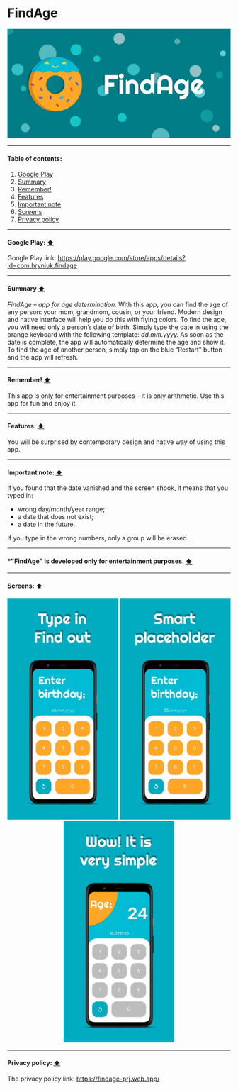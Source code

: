 # FindAge

![icon_featured_graphic](/screens/donut-03.png)

****
#### Table of contents:
1. [Google Play](#google-play-arrow_up)
2. [Summary](#summary-arrow_up)
3. [Remember!](#remember-arrow_up)
4. [Features](#features-arrow_up)
5. [Important note](#important-note-arrow_up)
6. [Screens](#screens-arrow_up)
7. [Privacy policy](#privacy-policy-arrow_up)

****
#### Google Play: [:arrow_up:](#table-of-contents)
Google Play link: https://play.google.com/store/apps/details?id=com.hryniuk.findage

****
#### Summary [:arrow_up:](#table-of-contents)
_FindAge – app for age determination._
With this app, you can find the age of any person: your mom, grandmom, cousin, or your friend.
Modern design and native interface will help you do this with flying colors.
To find the age, you will need only a person’s date of birth. Simply type the date in using the orange keyboard with the following template: _dd.mm.yyyy._
As soon as the date is complete, the app will automatically determine the age and show it.
To find the age of another person, simply tap on the blue “Restart” button and the app will refresh.
****
#### Remember! [:arrow_up:](#table-of-contents)
This app is only for entertainment purposes – it is only arithmetic.
Use this app for fun and enjoy it.
****

#### Features: [:arrow_up:](#table-of-contents)
You will be surprised by contemporary design and native way of using this app.
****

#### Important note: [:arrow_up:](#table-of-contents)
If you found that the date vanished and the screen shook, it means that you typed in:
* wrong day/month/year range;
* a date that does not exist;
* a date in the future.

If you type in the wrong numbers, only a group will be erased.
****
#### *"FindAge" is developed only for entertainment purposes. [:arrow_up:](#table-of-contents)
****
#### Screens: [:arrow_up:](#table-of-contents)

<p align="center">
  <img src="/screens/1.png" width="250">
  <img src="/screens/2.png" width="250">
  <img src="/screens/3.png" width="250">
</p>

****
#### Privacy policy: [:arrow_up:](#table-of-contents)
The privacy policy link: https://findage-prj.web.app/
